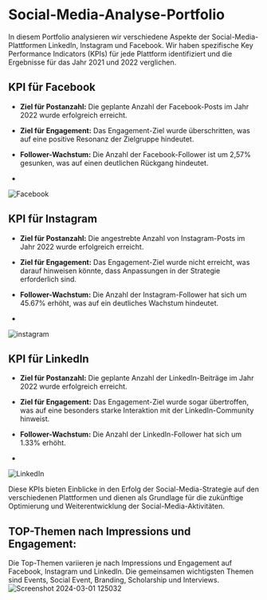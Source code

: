 # Social-Media-Analyse-Portfolio

In diesem Portfolio analysieren wir verschiedene Aspekte der Social-Media-Plattformen LinkedIn, Instagram und Facebook. Wir haben spezifische Key Performance Indicators (KPIs) für jede Plattform identifiziert und die Ergebnisse für das Jahr 2021 und 2022 verglichen.

## KPI für Facebook

- **Ziel für Postanzahl:** Die geplante Anzahl der Facebook-Posts im Jahr 2022 wurde erfolgreich erreicht.

- **Ziel für Engagement:** Das Engagement-Ziel wurde überschritten, was auf eine positive Resonanz der Zielgruppe hindeutet.
- **Follower-Wachstum:** Die Anzahl der Facebook-Follower ist um 2,57% gesunken, was auf einen deutlichen Rückgang hindeutet.
- 
![Facebook](https://github.com/mhrajai/Social-Media-Analyse-Portfolio/assets/77150117/994cde5c-6053-4242-9c8e-c3e9d5ce3db2)

## KPI für Instagram

- **Ziel für Postanzahl:** Die angestrebte Anzahl von Instagram-Posts im Jahr 2022 wurde erfolgreich erreicht.

- **Ziel für Engagement:** Das Engagement-Ziel wurde nicht erreicht, was darauf hinweisen könnte, dass Anpassungen in der Strategie erforderlich sind.

- **Follower-Wachstum:** Die Anzahl der Instagram-Follower hat sich um 45.67% erhöht, was auf ein deutliches Wachstum hindeutet.
- 
![instagram](https://github.com/mhrajai/Social-Media-Analyse-Portfolio/assets/77150117/fc8efc73-d1c3-44f9-a143-f208e5181152)

## KPI für LinkedIn

- **Ziel für Postanzahl:** Die geplante Anzahl der LinkedIn-Beiträge im Jahr 2022 wurde erfolgreich erreicht.

- **Ziel für Engagement:** Das Engagement-Ziel wurde sogar übertroffen, was auf eine besonders starke Interaktion mit der LinkedIn-Community hinweist.

- **Follower-Wachstum:** Die Anzahl der LinkedIn-Follower hat sich um 1.33% erhöht.
- 
![LinkedIn](https://github.com/mhrajai/Social-Media-Analyse-Portfolio/assets/77150117/930c9a17-7032-46cb-8046-ecd53307ca60)

Diese KPIs bieten Einblicke in den Erfolg der Social-Media-Strategie auf den verschiedenen Plattformen und dienen als Grundlage für die zukünftige Optimierung und Weiterentwicklung der Social-Media-Aktivitäten.
## TOP-Themen nach Impressions und Engagement:

Die Top-Themen variieren je nach Impressions und Engagement auf Facebook, Instagram und LinkedIn. Die gemeinsamen wichtigsten Themen sind Events, Social Event, Branding, Scholarship und Interviews.
![Screenshot 2024-03-01 125032](https://github.com/mhrajai/Social-Media-Analyse-Portfolio/assets/77150117/fab7a496-7064-4897-ad0d-a7d632a34432)
